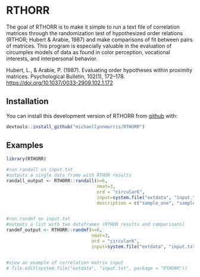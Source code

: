 
<!-- README.md is generated from README.Rmd. Please edit that file -->

# RTHORR

<!-- badges: start -->

<!-- badges: end -->

The goal of RTHORR is to make it simple to run a text file of
correlation matrices through the randomization test of hypothesized
order relations (RTHOR; Hubert & Arabie, 1987) and make comparisons of
fit between pairs of matrices. This program is especially valuable in
the evaluation of circumplex models of data as found in color
perception, vocational interests, and interpersonal behavior.

Hubert, L., & Arabie, P. (1987). Evaluating order hypotheses within
proximity matrices. Psychological Bulletin, 102(1), 172–178.
<https://doi.org/10.1037/0033-2909.102.1.172>

## Installation

You can install this development version of RTHORR from
[github](https://github.com/) with:

``` r
devtools::install_github("michaellynnmorris/RTHORR")
```

## Examples

``` r
library(RTHORR)

#run randall on input.txt
#outputs a single data frame with RTHOR results
randall_output <- RTHORR::randall(n=6,
                                  nmat=3,
                                  ord = "circular6",
                                  input=system.file("extdata", "input.txt", package = "RTHORR"),
                                  description = c("sample_one", "sample_two", "sample_three"))


#run randmf on input.txt
#outputs a list with two dataframes (RTHOR results and comparisons)
randmf_output <- RTHORR::randmf(n=6,
                                nmat=3,
                                ord = "circular6",
                                input=system.file("extdata", "input.txt", package = "RTHORR"))


#view an example of correlation matrix input
# file.edit(system.file("extdata", "input.txt", package = "RTHORR"))
```

